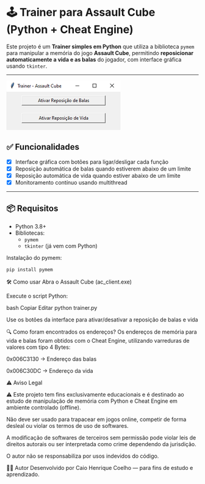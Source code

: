 # 🕹️ Trainer para Assault Cube (Python + Cheat Engine)

Este projeto é um **Trainer simples em Python** que utiliza a biblioteca `pymem` para manipular a memória do jogo **Assault Cube**, permitindo **reposicionar automaticamente a vida e as balas** do jogador, com interface gráfica usando `tkinter`.

---

![Trainer GUI Preview](./example.png)

## ✅ Funcionalidades

- [x] Interface gráfica com botões para ligar/desligar cada função
- [x] Reposição automática de balas quando estiverem abaixo de um limite
- [x] Reposição automática de vida quando estiver abaixo de um limite
- [x] Monitoramento contínuo usando multithread

---

## 📦 Requisitos

- Python 3.8+
- Bibliotecas:
  - `pymem`
  - `tkinter` (já vem com Python)

Instalação do pymem:

```bash
pip install pymem

```

🛠️ Como usar
Abra o Assault Cube (ac_client.exe)

Execute o script Python:

bash
Copiar
Editar
python trainer.py

Use os botões da interface para ativar/desativar a reposição de balas e vida

🔍 Como foram encontrados os endereços?
Os endereços de memória para vida e balas foram obtidos com o Cheat Engine, utilizando varreduras de valores com tipo 4 Bytes:

0x006C3130 → Endereço das balas

0x006C30DC → Endereço da vida

⚠️ Aviso Legal

⚠️ Este projeto tem fins exclusivamente educacionais e é destinado ao estudo de manipulação de memória com Python e Cheat Engine em ambiente controlado (offline).

Não deve ser usado para trapacear em jogos online, competir de forma desleal ou violar os termos de uso de softwares.

A modificação de softwares de terceiros sem permissão pode violar leis de direitos autorais ou ser interpretada como crime dependendo da jurisdição.

O autor não se responsabiliza por usos indevidos do código.


👨‍💻 Autor
Desenvolvido por Caio Henrique Coelho — para fins de estudo e aprendizado.
